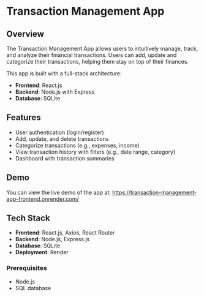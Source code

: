 # Transaction Management App

## Overview
The Transaction Management App allows users to intuitively manage, track, and analyze their financial transactions. Users can add, update and categorize their transactions, helping them stay on top of their finances.

This app is built with a full-stack architecture: 
- **Frontend**: React.js
- **Backend**: Node.js with Express
- **Database**: SQLite
  
## Features
- User authentication (login/register)
- Add, update, and delete transactions
- Categorize transactions (e.g., expenses, income)
- View transaction history with filters (e.g., date range, category)
- Dashboard with transaction summaries

## Demo
You can view the live demo of the app at: https://transaction-management-app-frontend.onrender.com/

## Tech Stack
- **Frontend**: React.js, Axios, React Router
- **Backend**: Node.js, Express.js
- **Database**: SQLite
- **Deployment**: Render

### Prerequisites
- Node.js
- SQL database










